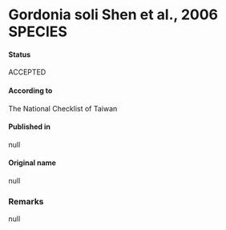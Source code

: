 # Gordonia soli Shen et al., 2006 SPECIES

#### Status
ACCEPTED

#### According to
The National Checklist of Taiwan

#### Published in
null

#### Original name
null

### Remarks
null